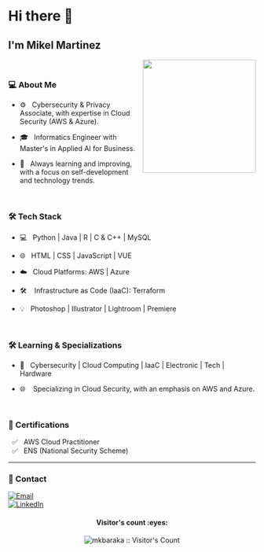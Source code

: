 ### <h1> Hi there 👋</h1> 
 <h2> I'm Mikel Martinez </h2>


<img align='right' src="https://media.giphy.com/media/Jk9veXoOzMrnC0Y1kU/giphy.gif" width="230">


<br>
<h3> 💻 About Me </h3>



- ⚙️ &nbsp; Cybersecurity & Privacy Associate, with expertise in Cloud Security (AWS & Azure).

- 🎓 &nbsp; Informatics Engineer with Master's in Applied AI for Business.

- 🌱 &nbsp; Always learning and improving, with a focus on self-development and technology trends.

<br>

<h3>🛠 Tech Stack</h3>



- 💻 &nbsp; Python | Java | R | C & C++ | MySQL

- 🌐 &nbsp; HTML | CSS | JavaScript | VUE
  
- ☁️ &nbsp; Cloud Platforms: AWS | Azure

- 🛠  &nbsp; Infrastructure as Code (IaaC): Terraform

- 💡 &nbsp; Photoshop | Illustrator | Lightroom | Premiere

<br>

<h3>🛠 Learning & Specializations</h3>

- 🔧 &nbsp;  Cybersecurity | Cloud Computing | IaaC | Electronic | Tech | Hardware

- 🌐 &nbsp;  Specializing in Cloud Security, with an emphasis on AWS and Azure.

<br>

<h3>📜 Certifications</h3>

&nbsp; ✅ &nbsp; AWS Cloud Practitioner<br>
&nbsp; ✅ &nbsp; ENS (National Security Scheme)


<hr>
<h3>💬 Contact  </h3>

<p align="center">

<a href="mailto:mikeltxu12@gmail.com"><img alt="Email" src="https://img.shields.io/badge/Email-mikeltxu12@gmail.com-purple?style=flat-square&logo=gmail"></a> <br>
<a href="https://www.linkedin.com/in/mikel-martinez-a0697211a/"><img alt="LinkedIn" src="https://img.shields.io/badge/LinkedIn-Mikel%20Martinez-purple?style=flat-square&logo=linkedin"></a>

</p>

 
 

<h4 align="center">Visitor's count :eyes:</h4>

<p align="center"><img src="https://profile-counter.glitch.me/{mkbaraka}/count.svg" alt="mkbaraka :: Visitor's Count" /></p>



